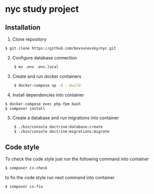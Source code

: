 # nyc study project

## Installation

1. Clone repository

```sh
$ git clone https://github.com/bovsunovsky/nyc.git
```

2. Configure database connection

```sh
    $ mv .env .env.local
```
   
3. Create and run docker containers

```sh
    $ docker-compose up -d --build
```

4. Install dependencies into container

```sh 
$ docker-compose exec php-fpm bash
$ composer install
```   

5. Create a database and run migrations into container

```sh
    $ ./bin/console doctrine:database:create
    $ ./bin/console doctrine:migrations:migrate
```   


## Code style


To check the code style just run the following command into container


```bash
$ composer cs-check
```


to fix the code style run next command into container

```bash
$ composer cs-fix
